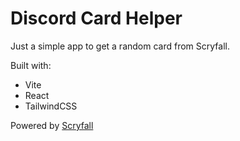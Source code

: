 # Discord Card Helper

Just a simple app to get a random card from Scryfall.

Built with:

- Vite
- React
- TailwindCSS

Powered by [Scryfall](https://scryfall.com)
